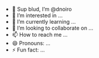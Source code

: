 - 👋 Sup blud, I’m @dnoiro
- 👀 I’m interested in ...
- 🌱 I’m currently learning ...
- 💞️ I’m looking to collaborate on ...
- 📫 How to reach me ...
- 😄 Pronouns: ...
- ⚡ Fun fact: ...

<!---
dnoiro/dnoiro is a ✨ special ✨ repository because its `README.md` (this file) appears on your GitHub profile.
You can click the Preview link to take a look at your changes.
--->
